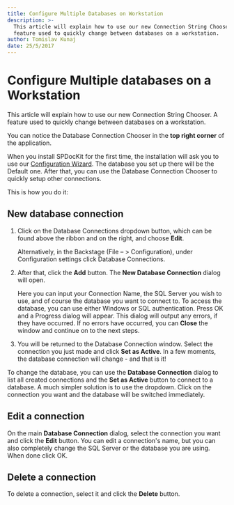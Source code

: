 ```yaml
---
title: Configure Multiple Databases on Workstation
description: >-
  This article will explain how to use our new Connection String Chooser. A
  feature used to quickly change between databases on a workstation.
author: Tomislav Kunaj
date: 25/5/2017
---
```


# Configure Multiple databases on a Workstation

This article will explain how to use our new Connection String Chooser. A feature used to quickly change between databases on a workstation.

You can notice the Database Connection Chooser in the **top right corner** of the application.

When you install SPDocKit for the first time, the installation will ask you to use our [Configuration Wizard](configure-multiple-databases-on-a-workstation.md#internal/configuration/configure-spdockit-database/). The database you set up there will be the Default one. After that, you can use the Database Connection Chooser to quickly setup other connections.

This is how you do it:

## New database connection

1. Click on the Database Connections dropdown button, which can be found above the ribbon and on the right, and choose **Edit**.

   Alternatively, in the Backstage \(File – &gt; Configuration\), under Configuration settings click Database Connections.

2. After that, click the **Add** button. The **New Database Connection** dialog will open.

   Here you can input your Connection Name, the SQL Server you wish to use, and of course the database you want to connect to. To access the database, you can use either Windows or SQL authentication. Press OK and a Progress dialog will appear. This dialog will output any errors, if they have occurred. If no errors have occurred, you can **Close** the window and continue on to the next steps.

3. You will be returned to the Database Connection window. Select the connection you just made and click **Set as Active**. In a few moments, the database connection will change - and that is it!

To change the database, you can use the **Database Connection** dialog to list all created connections and the **Set as Active** button to connect to a database. A much simpler solution is to use the dropdown. Click on the connection you want and the database will be switched immediately.

## Edit a connection

On the main **Database Connection** dialog, select the connection you want and click the **Edit** button. You can edit a connection's name, but you can also completely change the SQL Server or the database you are using. When done click OK.

## Delete a connection

To delete a connection, select it and click the **Delete** button.


